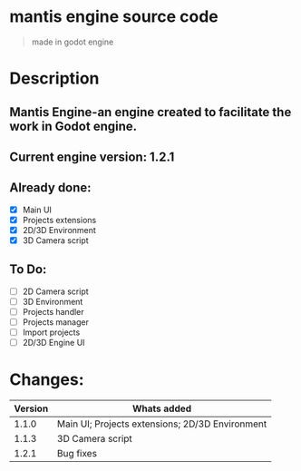# mantis engine source code
> made in godot engine

# Description
 ## Mantis Engine-an engine created to facilitate the work in Godot engine.
 ## Current engine version: 1.2.1

## Already done:
- [x] Main UI
- [x] Projects extensions
- [X] 2D/3D Environment
- [X] 3D Camera script
## To Do:
- [ ] 2D Camera script
- [ ] 3D Environment
- [ ] Projects handler
- [ ] Projects manager
- [ ] Import projects
- [ ] 2D/3D Engine UI

# Changes:
Version | Whats added
------------ | -------------
1.1.0 | Main UI; Projects extensions; 2D/3D Environment
1.1.3 | 3D Camera script
1.2.1 | Bug fixes

